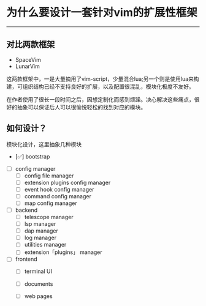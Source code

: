 # 为什么要设计一套针对vim的扩展性框架

---

## 对比两款框架

- SpaceVim
- LunarVim

这两款框架中，一是大量摘用了vim-script，少量混合lua;另一个则是使用lua来构建，可组织结构已经不支持良好的扩展，以及配置很混乱，模块化极度不友好。

在作者使用了很长一段时间之后，因想定制化而感到烦躁。决心解决这些痛点，很好的抽象可以保证后人可以很愉悦轻松的找到对应的模块。

## 如何设计？

模块化设计，这里抽象几种模块

- [✅] bootstrap
- [ ] config manager
    - [ ] config file manager
    - [ ] extension plugins config manager
    - [ ] event hook config manager
    - [ ] command config manager
    - [ ] map config manager
- [ ] backend
    - [ ] telescope manager
    - [ ] lsp manager
    - [ ] dap manager
    - [ ] log manager
    - [ ] utilities manager
    - [ ] extension「plugins」 manager
- [ ] frontend
    - [ ] terminal UI
    - [ ] documents
    - [ ] web pages

